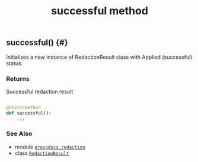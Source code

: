 ﻿---
title: successful method
second_title: GroupDocs.Redaction for Python via .NET API References
description: 
type: docs
weight: 50
url: /groupdocs.redaction/redactionresult/successful/
is_root: false
---

## successful() {#}

Initializes a new instance of RedactionResult class with Applied (successful) status.


### Returns 


Successful redaction result


```python

@staticmethod
def successful():
    ...
```





### See Also
* module [`groupdocs.redaction`](../../)
* class [`RedactionResult`](/redaction/python-net/groupdocs.redaction/redactionresult)

